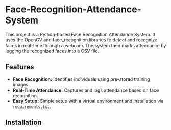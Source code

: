 # Face-Recognition-Attendance-System

This project is a Python-based Face Recognition Attendance System. It uses the OpenCV and face_recognition libraries to detect and recognize faces in real-time through a webcam. The system then marks attendance by logging the recognized faces into a CSV file.

## Features

- **Face Recognition:** Identifies individuals using pre-stored training images.
- **Real-Time Attendance:** Captures and logs attendance based on face recognition.
- **Easy Setup:** Simple setup with a virtual environment and installation via `requirements.txt`.

## Installation
